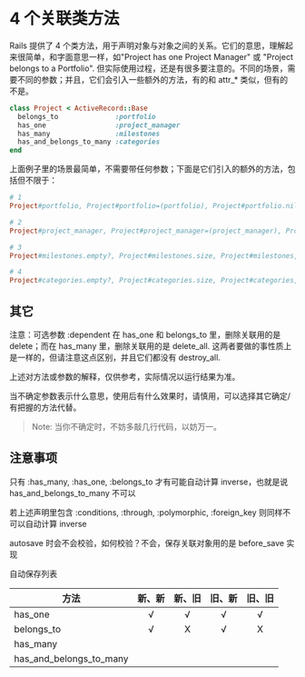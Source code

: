 # 4 个关联类方法

Rails 提供了 4 个类方法，用于声明对象与对象之间的关系。它们的意思，理解起来很简单，和字面意思一样，如"Project has one Project Manager" 或 "Project belongs to a Portfolio".   但实际使用过程，还是有很多要注意的。不同的场景，需要不同的参数；并且，它们会引入一些额外的方法，有的和 attr_* 类似，但有的不是。

```ruby
class Project < ActiveRecord::Base
  belongs_to              :portfolio
  has_one                 :project_manager
  has_many                :milestones
  has_and_belongs_to_many :categories
end
```

上面例子里的场景最简单，不需要带任何参数；下面是它们引入的额外的方法，包括但不限于：

```ruby
# 1
Project#portfolio, Project#portfolio=(portfolio), Project#portfolio.nil?

# 2
Project#project_manager, Project#project_manager=(project_manager), Project#project_manager.nil?,

# 3
Project#milestones.empty?, Project#milestones.size, Project#milestones, Project#milestones<<(milestone), Project#milestones.delete(milestone), Project#milestones.destroy(milestone), Project#milestones.find(milestone_id), Project#milestones.build, Project#milestones.create

# 4
Project#categories.empty?, Project#categories.size, Project#categories, Project#categories<<(category1), Project#categories.delete(category1), Project#categories.destroy(category1)
```

## 其它

注意：可选参数 :dependent 在 has_one 和 belongs_to 里，删除关联用的是 delete；而在 has_many 里，删除关联用的是 delete_all.
这两者要做的事性质上是一样的，但请注意这点区别，并且它们都没有 destroy_all.

上述对方法或参数的解释，仅供参考，实际情况以运行结果为准。

当不确定参数表示什么意思，使用后有什么效果时，请慎用，可以选择其它确定/有把握的方法代替。

> Note: 当你不确定时，不妨多敲几行代码，以妨万一。

## 注意事项

只有 :has_many, :has_one, :belongs_to 才有可能自动计算 inverse，也就是说 has_and_belongs_to_many 不可以

若上述声明里包含 :conditions, :through, :polymorphic, :foreign_key 则同样不可以自动计算 inverse

autosave 时会不会校验，如何校验？不会，保存关联对象用的是 before_save 实现

自动保存列表

| 方法| 新、新 | 新、旧 | 旧、新 | 旧、旧 |
| --  | :--:     | :--:     | :--:     | :--:     |
| has_one | √  |  √      |  √     |  √      |
| belongs_to | √ |  X |  √ | X |
| has_many |   | | | |
| has_and_belongs_to_many || | | |
